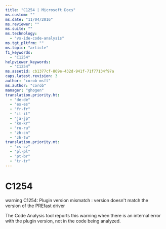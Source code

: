 ```yaml
---
title: "C1254 | Microsoft Docs"
ms.custom: ""
ms.date: "11/04/2016"
ms.reviewer: ""
ms.suite: ""
ms.technology: 
  - "vs-ide-code-analysis"
ms.tgt_pltfrm: ""
ms.topic: "article"
f1_keywords: 
  - "C1254"
helpviewer_keywords: 
  - "C1254"
ms.assetid: cb1377cf-869e-432d-941f-71f77134f97a
caps.latest.revision: 3
author: "corob-msft"
ms.author: "corob"
manager: "ghogen"
translation.priority.ht: 
  - "de-de"
  - "es-es"
  - "fr-fr"
  - "it-it"
  - "ja-jp"
  - "ko-kr"
  - "ru-ru"
  - "zh-cn"
  - "zh-tw"
translation.priority.mt: 
  - "cs-cz"
  - "pl-pl"
  - "pt-br"
  - "tr-tr"
---
```

# C1254
warning C1254: Plugin version mismatch : version doesn't match the version of the PREfast driver  
  
 The Code Analysis tool reports this warning when there is an internal error with the plugin version, not in the code being analyzed.